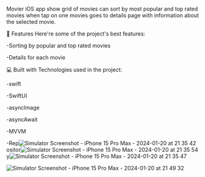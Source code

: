 Movier iOS app
show grid of movies can sort by most popular and top rated movies when tap on one movies goes to details page with information about the selected movie.

🧐 Features
Here're some of the project's best features:

-Sorting by popular and top rated movies

-Details for each movie

💻 Built with
Technologies used in the project:

-swift

-SwiftUI

-asyncImage

-asyncAwait

-MVVM

-Rep![Simulator Screenshot - iPhone 15 Pro Max - 2024-01-20 at 21 35 42](https://github.com/mina249/Movier/assets/72928461/49197cf1-aa90-4afb-8dd5-f1165bad7698)
ositor![Simulator Screenshot - iPhone 15 Pro Max - 2024-01-20 at 21 35 54](https://github.com/mina249/Movier/assets/72928461/2c12e026-4f7a-4615-9001-31790ee13518)
y![Simulator Screenshot - iPhone 15 Pro Max - 2024-01-20 at 21 35 47](https://github.com/mina249/Movier/assets/72928461/f3a99dd6-77c5-4bac-8510-29adabd92589)

![Simulator Screenshot - iPhone 15 Pro Max - 2024-01-20 at 21 49 32](https://github.com/mina249/Movier/assets/72928461/51e4228d-eb45-40f8-9f30-96690ef4aed8)


